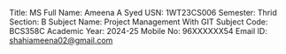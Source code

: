 Title: MS
Full Name: Ameena A Syed
USN: 1WT23CS006
Semester: Thrid
Section: B
Subject Name: Project Management With GIT
Subject Code: BCS358C
Academic Year: 2024-25
Mobile No: 96XXXXXX54
Email ID: shahiameena02@gmail.com
